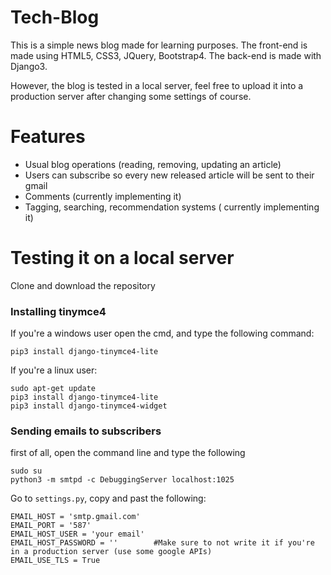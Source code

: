 # Tech-Blog
This is a simple news blog made for learning purposes. The front-end is made using HTML5, CSS3, JQuery, Bootstrap4. The back-end is made with Django3.

However, the blog is tested in a local server, feel free to upload it into a production server after changing some settings of course.

# Features 
- Usual blog operations (reading, removing, updating an article)
- Users can subscribe so every new released article will be sent to their gmail 
- Comments (currently implementing it)
- Tagging, searching, recommendation systems ( currently implementing it) 

# Testing it on a local server 

Clone and download the repository

### Installing tinymce4 

If you're a windows user open the cmd, and type the following command: 

``` pip3 install django-tinymce4-lite ```

If you're a linux user:

``` 
sudo apt-get update 
pip3 install django-tinymce4-lite
pip3 install django-tinymce4-widget
```

### Sending emails to subscribers 

first of all, open the command line and type the following 

``` 
sudo su 
python3 -m smtpd -c DebuggingServer localhost:1025
```

Go to ``` settings.py ```, copy and past the following:
```
EMAIL_HOST = 'smtp.gmail.com'
EMAIL_PORT = '587'
EMAIL_HOST_USER = 'your email'  
EMAIL_HOST_PASSWORD = ''        #Make sure to not write it if you're in a production server (use some google APIs)
EMAIL_USE_TLS = True 
```
